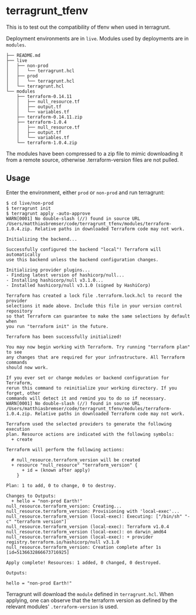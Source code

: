 # terragrunt_tfenv
This is to test out the compatibility of tfenv when used in terragrunt.

Deployment environments are in `live`. Modules used by deployments are in `modules`.

```
├── README.md
├── live
│   ├── non-prod
│   │   └── terragrunt.hcl
│   ├── prod
│   │   └── terragrunt.hcl
│   └── terragrunt.hcl
└── modules
    ├── terraform-0.14.11
    │   ├── null_resource.tf
    │   ├── output.tf
    │   └── variables.tf
    ├── terraform-0.14.11.zip
    ├── terraform-1.0.4
    │   ├── null_resource.tf
    │   ├── output.tf
    │   └── variables.tf
    └── terraform-1.0.4.zip
```
    
The modules have been compressed to a zip file to mimic downloading it from a remote source, otherwise .terraform-version files are not pulled.

## Usage
Enter the environment, either `prod` or `non-prod` and run terragrunt:
```
$ cd live/non-prod
$ terragrunt init
$ terragrunt apply -auto-approve
WARN[0001] No double-slash (//) found in source URL /Users/matthiasbremser/code/terragrunt_tfenv/modules/terraform-1.0.4.zip. Relative paths in downloaded Terraform code may not work. 

Initializing the backend...

Successfully configured the backend "local"! Terraform will automatically
use this backend unless the backend configuration changes.

Initializing provider plugins...
- Finding latest version of hashicorp/null...
- Installing hashicorp/null v3.1.0...
- Installed hashicorp/null v3.1.0 (signed by HashiCorp)

Terraform has created a lock file .terraform.lock.hcl to record the provider
selections it made above. Include this file in your version control repository
so that Terraform can guarantee to make the same selections by default when
you run "terraform init" in the future.

Terraform has been successfully initialized!

You may now begin working with Terraform. Try running "terraform plan" to see
any changes that are required for your infrastructure. All Terraform commands
should now work.

If you ever set or change modules or backend configuration for Terraform,
rerun this command to reinitialize your working directory. If you forget, other
commands will detect it and remind you to do so if necessary.
WARN[0001] No double-slash (//) found in source URL /Users/matthiasbremser/code/terragrunt_tfenv/modules/terraform-1.0.4.zip. Relative paths in downloaded Terraform code may not work. 

Terraform used the selected providers to generate the following execution
plan. Resource actions are indicated with the following symbols:
  + create

Terraform will perform the following actions:

  # null_resource.terraform_version will be created
  + resource "null_resource" "terraform_version" {
      + id = (known after apply)
    }

Plan: 1 to add, 0 to change, 0 to destroy.

Changes to Outputs:
  + hello = "non-prod Earth!"
null_resource.terraform_version: Creating...
null_resource.terraform_version: Provisioning with 'local-exec'...
null_resource.terraform_version (local-exec): Executing: ["/bin/sh" "-c" "terraform version"]
null_resource.terraform_version (local-exec): Terraform v1.0.4
null_resource.terraform_version (local-exec): on darwin_amd64
null_resource.terraform_version (local-exec): + provider registry.terraform.io/hashicorp/null v3.1.0
null_resource.terraform_version: Creation complete after 1s [id=5136632866673716925]

Apply complete! Resources: 1 added, 0 changed, 0 destroyed.

Outputs:

hello = "non-prod Earth!"
```

Terragrunt will download the `module` defined in `terragrunt.hcl`. When applying, one can observe that the terraform version as defined by the relevant modules' `.terraform-version` is used.
